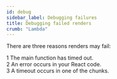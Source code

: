 ```yaml
---
id: debug
sidebar_label: Debugging failures
title: Debugging failed renders
crumb: "Lambda"
---
```


There are three reasons renders may fail:

<div><Step>1</Step> The main function has timed out. </div>
<div><Step>2</Step> An error occurs in your React code. </div>
<div><Step>3</Step> A timeout occurs in one of the chunks. </div>
